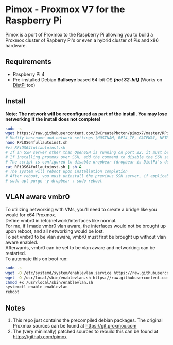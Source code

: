 Pimox - Proxmox V7 for the Raspberry Pi
===

Pimox is a port of Proxmox to the Raspberry Pi allowing you to build a Proxmox cluster of Rapberry Pi's or even a hybrid cluster of Pis and x86 hardware.

Requirements
---
* Raspberry Pi 4
* Pre-installed Debian __Bullseye__ based 64-bit OS ___(not 32-bit)___ (Works on [DietPi](https://dietpi.com/) too)

Install
---
__Note: The network will be reconfigured as part of the install. You may lose networking if the install does not complete!__
```bash
sudo -s
wget https://raw.githubusercontent.com/ZwCreatePhoton/pimox7/master/RPiOS64fullautoinst.sh
# Modify hostname and network settings (HOSTNAM, RPI4_IP, GATEWAY, NETMASK) in a file editor.
nano RPiOS64fullautoinst.sh
#vi RPiOS64fullautoinst.sh
# If an SSH server other than OpenSSH is running on port 22, it must be disabled prior to the proxmox-ve install command.
# If installing proxmox over SSH, add the command to disable the SSH server into the script.
# The script is configured to disable dropbear (dropbear is DietPi's default SSH server)
cat RPiOS64fullautoinst.sh | sh &
# The system will reboot upon installation completion
# After reboot, you must uninstall the previous SSH server, if applicable.
# sudo apt purge -y dropbear ; sudo reboot
```


VLAN aware vmbr0
---
To utilizing networking with VMs, you'll need to create a bridge like you would for x64 Proxmox.\
Define vmbr0 in /etc/network/interfaces like normal.\
For me, if I made vmbr0 vlan aware, the interfaces would not be brought up upon reboot, and all networking would be lost.\
To set vmbr0 to be vlan aware, vmbr0 must first be brought up without vlan aware enabled.\
Afterwards, vmbr0 can be set to be vlan aware and networking can be restarted.\
To automate this on boot run:
```bash
sudo -s
wget -O /etc/systemd/system/enablevlan.service https://raw.githubusercontent.com/ZwCreatePhoton/pimox7/master/enablevlan.service
wget -O /usr/local/sbin/enablevlan.sh https://raw.githubusercontent.com/ZwCreatePhoton/pimox7/master/enablevlan.sh
chmod +x /usr/local/sbin/enablevlan.sh
systemctl enable enablevlan
reboot
```


Notes
---
1. This repo just contains the precompiled debian packages. The original Proxmox sources can be found at https://git.proxmox.com
2. The (very minimally) patched sources to rebuild this can be found at https://github.com/pimox

